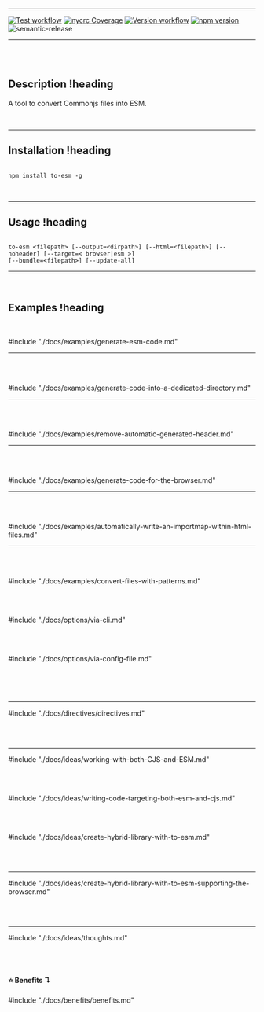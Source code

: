 
<br/><br/>

---

[![Test workflow](https://github.com/thimpat/to-esm/actions/workflows/test.yml/badge.svg)](https://github.com/thimpat/to-esm/blob/main/README.md)
[![nycrc Coverage](https://img.shields.io/nycrc/thimpat/to-esm?preferredThreshold=lines)](https://github.com/thimpat/to-esm/blob/main/README.md)
[![Version workflow](https://github.com/thimpat/to-esm/actions/workflows/versioning.yml/badge.svg)](https://github.com/thimpat/to-esm/blob/main/README.md)
[![npm version](https://badge.fury.io/js/to-esm.svg)](https://www.npmjs.com/package/to-esm)
<img alt="semantic-release" src="https://img.shields.io/badge/semantic--release-19.0.2-e10079?logo=semantic-release">

---

<br/><br/>

## Description !heading

A tool to convert Commonjs files into ESM.

<br>

---

## Installation !heading

```shell

npm install to-esm -g

```

<br>

---


## Usage !heading



```shell

to-esm <filepath> [--output=<dirpath>] [--html=<filepath>] [--noheader] [--target=< browser|esm >] 
[--bundle=<filepath>] [--update-all]

```

---

<br/>

## Examples !heading

<br/>

#include "./docs/examples/generate-esm-code.md"

---

<br/><br/>

#include "./docs/examples/generate-code-into-a-dedicated-directory.md"

---

<br/><br/>

#include "./docs/examples/remove-automatic-generated-header.md"

---

<br/><br/>


#include "./docs/examples/generate-code-for-the-browser.md"

---

<br/><br/>


#include "./docs/examples/automatically-write-an-importmap-within-html-files.md"

---

<br><br>

#include "./docs/examples/convert-files-with-patterns.md"

<br><br>


#include "./docs/options/via-cli.md"


<br><br>

#include "./docs/options/via-config-file.md"


<br/><br/><br/>

---

#include "./docs/directives/directives.md"

<br><br>

---

#include "./docs/ideas/working-with-both-CJS-and-ESM.md"


<br><br>


#include "./docs/ideas/writing-code-targeting-both-esm-and-cjs.md"


<br><br>

#include "./docs/ideas/create-hybrid-library-with-to-esm.md"


<br/><br/>


---

#include "./docs/ideas/create-hybrid-library-with-to-esm-supporting-the-browser.md"



<br/><br/>

---

#include "./docs/ideas/thoughts.md"

<br/><br/>






#### ⭐ Benefits ↴

#include "./docs/benefits/benefits.md"